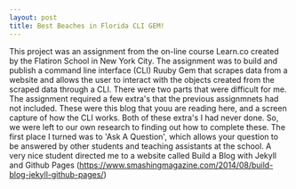 ```yaml
---
layout: post
title: Best Beaches in Florida CLI GEM!
---
```


This project was an assignment from the on-line course Learn.co created by the Flatiron School in New York City. The assignment was to build and publish a command line interface (CLI) Ruuby Gem that scrapes data from a website and allows the user to interact with the objects created from the scraped data through a CLI. There were two parts that were difficult for me. The assignment required a few extra's that the previous assignmnets had not included. These were this blog that youu are reading here, and a screen capture of how the CLI  works. Both of these extra's I had never done. So, we were left to our own research to finding out how to complete these. The first place I turned was to 'Ask A Question', which allows your question to be answered by other students and teaching assistants at the school. A very nice student directed me to a website called
Build a Blog with Jekyll and Github Pages (https://www.smashingmagazine.com/2014/08/build-blog-jekyll-github-pages/)



